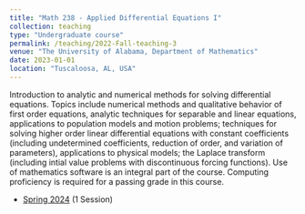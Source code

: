 ```yaml
---
title: "Math 238 - Applied Differential Equations I"
collection: teaching
type: "Undergraduate course"
permalink: /teaching/2022-Fall-teaching-3
venue: "The University of Alabama, Department of Mathematics"
date: 2023-01-01
location: "Tuscaloosa, AL, USA"
---
```


Introduction to analytic and numerical methods for solving differential equations. Topics include numerical methods and qualitative behavior of first order equations, analytic techniques for separable and linear equations, applications to population models and motion problems; techniques for solving higher order linear differential equations with constant coefficients (including undetermined coefficients, reduction of order, and variation of parameters), applications to physical models; the Laplace transform (including intial value problems with discontinuous forcing functions). Use of mathematics software is an integral part of the course. Computing proficiency is required for a passing grade in this course.

* [Spring 2024](/files/Spring-2024-MATH-238-009-.pdf) (1 Session)

